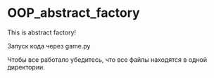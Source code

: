 # OOP_abstract_factory
This is abstract factory!

Запуск кода через game.py

Чтобы все работало убедитесь, что все файлы находятся в одной директории.
